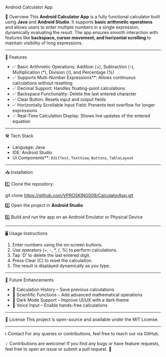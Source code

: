  Android Calculator App

 📌 Overview
This **Android Calculator App** is a fully functional calculator built using **Java** and **Android Studio**. It supports **basic arithmetic operations** and allows users to enter multiple numbers in a single expression, dynamically evaluating the result. The app ensures smooth interaction with features like **backspace, cursor movement, and horizontal scrolling** to maintain visibility of long expressions.

---

 🚀 Features
- ✅ Basic Arithmetic Operations: Addition (+), Subtraction (-), Multiplication (*), Division (/), and Percentage (%)
- ✅ Supports Multi-Number Expressions**: Allows continuous calculations without resetting
- ✅ Decimal Support: Handles floating-point calculations
- ✅ Backspace Functionality: Delete the last entered character
- ✅ Clear Button: Resets input and output fields
- ✅ Horizontally Scrollable Input Field: Prevents text overflow for longer expressions
- ✅ Real-Time Calculation Display: Shows live updates of the entered equation

---

 🛠️ Tech Stack
- Language: Java
- IDE: Android Studio
- UI Components**: `EditText`, `TextView`, `Buttons`, `TableLayout`

---

 📥 Installation

1️⃣ Clone the repository:

git clone https://github.com/VPROSKING009/CalculatorApp.git


2️⃣ Open the project in **Android Studio**

3️⃣ Build and run the app on an Android Emulator or Physical Device

---

 🖥️ Usage Instructions
1. Enter numbers using the on-screen buttons.
2. Use operators (+, -, *, /, %) to perform calculations.
3. Tap 'D' to delete the last entered digit.
4. Press Clear (C) to reset the calculation.
5. The result is displayed dynamically as you type.

---

 📌 Future Enhancements
- 🔹 Calculation History – Save previous calculations
- 🔹 Scientific Functions – Add advanced mathematical operations
- 🔹 Dark Mode Support – Improve UI/UX with a dark theme
- 🔹 Voice Input – Enable hands-free calculations

---
 📜 License
This project is open-source and available under the MIT License.

---

 📞 Contact
For any queries or contributions, feel free to reach out via GitHub.

💡 Contributions are welcome! If you find any bugs or have feature requests, feel free to open an issue or submit a pull request. 🚀

